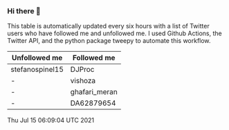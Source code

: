 ### Hi there 👋

This table is automatically updated every six hours with a list of Twitter users who have followed me and unfollowed me. I used Github Actions, the Twitter API, and the python package tweepy to automate this workflow.

| Unfollowed me |  Followed me |
| --- | --- |
|stefanospinel15|DJProc|
|-|vishoza|
|-|ghafari_meran|
|-|DA62879654|
Thu Jul 15 06:09:04 UTC 2021
